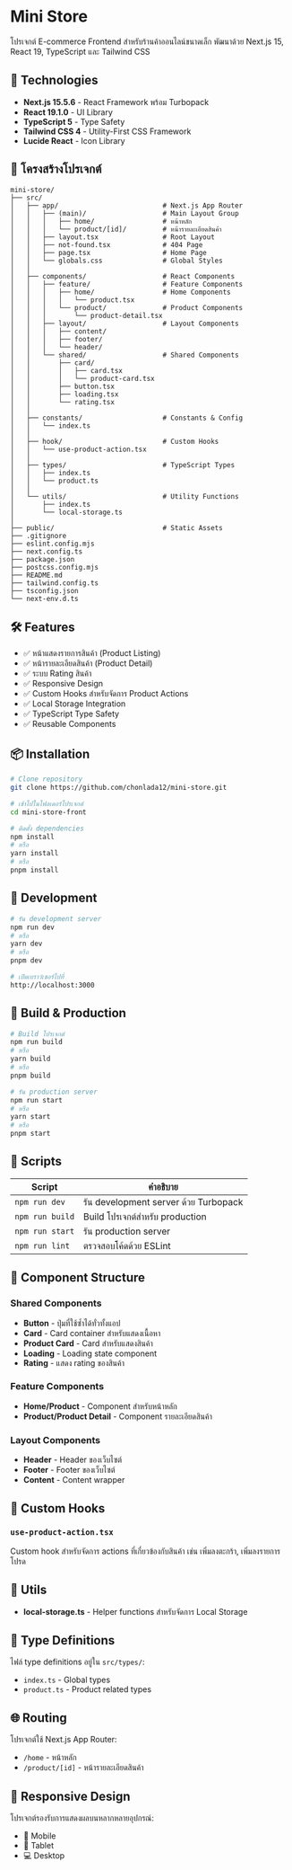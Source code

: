 # Mini Store

โปรเจกต์ E-commerce Frontend สำหรับร้านค้าออนไลน์ขนาดเล็ก พัฒนาด้วย Next.js 15, React 19, TypeScript และ Tailwind CSS

## 🚀 Technologies

- **Next.js 15.5.6** - React Framework พร้อม Turbopack
- **React 19.1.0** - UI Library
- **TypeScript 5** - Type Safety
- **Tailwind CSS 4** - Utility-First CSS Framework
- **Lucide React** - Icon Library

## 📁 โครงสร้างโปรเจกต์

```
mini-store/
├── src/
│   ├── app/                          # Next.js App Router
│   │   ├── (main)/                   # Main Layout Group
│   │   │   ├── home/                 # หน้าหลัก
│   │   │   └── product/[id]/         # หน้ารายละเอียดสินค้า
│   │   ├── layout.tsx                # Root Layout
│   │   ├── not-found.tsx             # 404 Page
│   │   ├── page.tsx                  # Home Page
│   │   └── globals.css               # Global Styles
│   │
│   ├── components/                   # React Components
│   │   ├── feature/                  # Feature Components
│   │   │   ├── home/                 # Home Components
│   │   │   │   └── product.tsx
│   │   │   └── product/              # Product Components
│   │   │       └── product-detail.tsx
│   │   ├── layout/                   # Layout Components
│   │   │   ├── content/
│   │   │   ├── footer/
│   │   │   └── header/
│   │   └── shared/                   # Shared Components
│   │       ├── card/
│   │       │   ├── card.tsx
│   │       │   └── product-card.tsx
│   │       ├── button.tsx
│   │       ├── loading.tsx
│   │       └── rating.tsx
│   │
│   ├── constants/                    # Constants & Config
│   │   └── index.ts
│   │
│   ├── hook/                         # Custom Hooks
│   │   └── use-product-action.tsx
│   │
│   ├── types/                        # TypeScript Types
│   │   ├── index.ts
│   │   └── product.ts
│   │
│   └── utils/                        # Utility Functions
│       ├── index.ts
│       └── local-storage.ts
│
├── public/                           # Static Assets
├── .gitignore
├── eslint.config.mjs
├── next.config.ts
├── package.json
├── postcss.config.mjs
├── README.md
├── tailwind.config.ts
├── tsconfig.json
└── next-env.d.ts
```

## 🛠️ Features

- ✅ หน้าแสดงรายการสินค้า (Product Listing)
- ✅ หน้ารายละเอียดสินค้า (Product Detail)
- ✅ ระบบ Rating สินค้า
- ✅ Responsive Design
- ✅ Custom Hooks สำหรับจัดการ Product Actions
- ✅ Local Storage Integration
- ✅ TypeScript Type Safety
- ✅ Reusable Components

## 📦 Installation

```bash
# Clone repository
git clone https://github.com/chonlada12/mini-store.git

# เข้าไปในโฟลเดอร์โปรเจกต์
cd mini-store-front

# ติดตั้ง dependencies
npm install
# หรือ
yarn install
# หรือ
pnpm install
```

## 🚀 Development

```bash
# รัน development server
npm run dev
# หรือ
yarn dev
# หรือ
pnpm dev

# เปิดเบราว์เซอร์ไปที่
http://localhost:3000
```

## 🔨 Build & Production

```bash
# Build โปรเจกต์
npm run build
# หรือ
yarn build
# หรือ
pnpm build

# รัน production server
npm run start
# หรือ
yarn start
# หรือ
pnpm start
```

## 📝 Scripts

| Script | คำอธิบาย |
|--------|----------|
| `npm run dev` | รัน development server ด้วย Turbopack |
| `npm run build` | Build โปรเจกต์สำหรับ production |
| `npm run start` | รัน production server |
| `npm run lint` | ตรวจสอบโค้ดด้วย ESLint |

## 🎨 Component Structure

### Shared Components
- **Button** - ปุ่มที่ใช้ซ้ำได้ทั่วทั้งแอป
- **Card** - Card container สำหรับแสดงเนื้อหา
- **Product Card** - Card สำหรับแสดงสินค้า
- **Loading** - Loading state component
- **Rating** - แสดง rating ของสินค้า

### Feature Components
- **Home/Product** - Component สำหรับหน้าหลัก
- **Product/Product Detail** - Component รายละเอียดสินค้า

### Layout Components
- **Header** - Header ของเว็บไซต์
- **Footer** - Footer ของเว็บไซต์
- **Content** - Content wrapper

## 🔧 Custom Hooks

### `use-product-action.tsx`
Custom hook สำหรับจัดการ actions ที่เกี่ยวข้องกับสินค้า เช่น เพิ่มลงตะกร้า, เพิ่มลงรายการโปรด

## 💾 Utils

- **local-storage.ts** - Helper functions สำหรับจัดการ Local Storage

## 🎯 Type Definitions

ไฟล์ type definitions อยู่ใน `src/types/`:
- `index.ts` - Global types
- `product.ts` - Product related types

## 🌐 Routing

โปรเจกต์ใช้ Next.js App Router:
- `/home` - หน้าหลัก
- `/product/[id]` - หน้ารายละเอียดสินค้า

## 📱 Responsive Design

โปรเจกต์รองรับการแสดงผลบนหลากหลายอุปกรณ์:
- 📱 Mobile
- 📱 Tablet
- 💻 Desktop